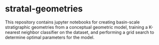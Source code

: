 # stratal-geometries
This repository contains jupyter notebooks for creating basin-scale stratigraphic geometries from a conceptual geometric model,
training a K-nearest neighbor classifier on the dataset, and performing a grid search to determine optimal parameters for the model.
